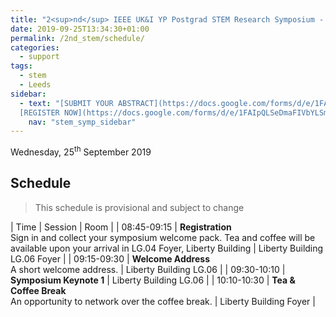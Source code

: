 ```yaml
---
title: "2<sup>nd</sup> IEEE UK&I YP Postgrad STEM Research Symposium - Schedule"
date: 2019-09-25T13:34:30+01:00
permalink: /2nd_stem/schedule/
categories:
  - support
tags:
  - stem
  - Leeds
sidebar:
  - text: "[SUBMIT YOUR ABSTRACT](https://docs.google.com/forms/d/e/1FAIpQLScc-PwLXCjWlXFSW3gZV38aU1iiRDb0zHMwfKTZcZL6QXGXgQ/viewform){: .btn .btn--success}
  [REGISTER NOW](https://docs.google.com/forms/d/e/1FAIpQLSeDmaFIVbYLSmBbvkKWVVyZtRapcTI0aO_75W6BwDnofLv9Dg/viewform){: .btn .btn--success}"
    nav: "stem_symp_sidebar"
---
```


Wednesday, 25<sup>th</sup> September 2019

## Schedule

> This schedule is provisional and subject to change

| Time                  | Session                                                                                      | Room                              |
| 08:45-09:15           | **Registration** <br/> Sign in and collect your symposium welcome pack. Tea and coffee will be available upon your arrival in LG.04 Foyer, Liberty Building | Liberty Building LG.06 Foyer  |
| 09:15-09:30           | **Welcome Address** <br/> A short welcome address.                                            |	Liberty Building LG.06           |
| 09:30-10:10           | **Symposium Keynote 1**                                                                       | Liberty Building LG.06           |
| 10:10-10:30           | **Tea & Coffee Break** <br/> An opportunity to network over the coffee break.                 | Liberty Building Foyer           |





